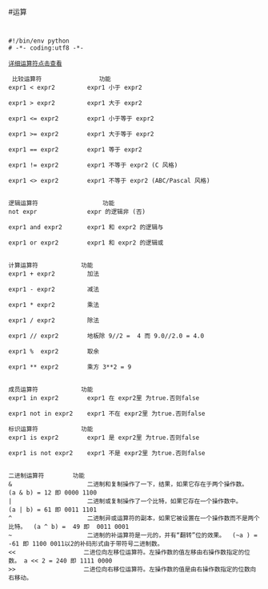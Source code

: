 #运算

<pre><code>

#!/bin/env python
# -*- coding:utf8 -*-

<a href="http://www.yiibai.com/python/python_basic_operators.html">详细运算符点击查看</a>

 比较运算符                功能
expr1 < expr2         expr1 小于 expr2

expr1 > expr2         expr1 大于 expr2

expr1 <= expr2        expr1 小于等于 expr2

expr1 >= expr2        expr1 大于等于 expr2

expr1 == expr2        expr1 等于 expr2

expr1 != expr2        expr1 不等于 expr2 (C 风格)

expr1 <> expr2        expr1 不等于 expr2 (ABC/Pascal 风格)


逻辑运算符                  功能
not expr              expr 的逻辑非 (否)

expr1 and expr2       expr1 和 expr2 的逻辑与

expr1 or expr2        expr1 和 expr2 的逻辑或


计算运算符            功能
expr1 + expr2         加法 

expr1 - expr2         减法

expr1 * expr2         乘法

expr1 / expr2         除法

expr1 // expr2        地板除 9//2 =  4 而 9.0//2.0 = 4.0

expr1 %  expr2        取余

expr1 ** expr2        乘方 3**2 = 9


成员运算符            功能
expr1 in expr2        expr1 在 expr2里 为true.否则false

expr1 not in expr2    expr1 不在 expr2里 为true.否则false

标识运算符            功能
expr1 is expr2        expr1 是 expr2里 为true.否则false

expr1 is not expr2    expr1 不是 expr2里 为true.否则false


二进制运算符        功能
&	                  二进制和复制操作了一下，结果，如果它存在于两个操作数。	(a & b) = 12 即 0000 1100
|	                  二进制或复制操作了一个比特，如果它存在一个操作数中。	(a | b) = 61 即 0011 1101
^	                  二进制异或运算符的副本，如果它被设置在一个操作数而不是两个比特。	(a ^ b) =  49 即  0011 0001
~	                  二进制的补运算符是一元的，并有“翻转”位的效果。	(~a ) =  -61 即 1100 0011以2的补码形式由于带符号二进制数。
<<	                 二进位向左移位运算符。左操作数的值左移由右操作数指定的位数。	a << 2 = 240 即 1111 0000
>>	                 二进位向右移位运算符。左操作数的值是由右操作数指定的位数向右移动。



</code></pre>





